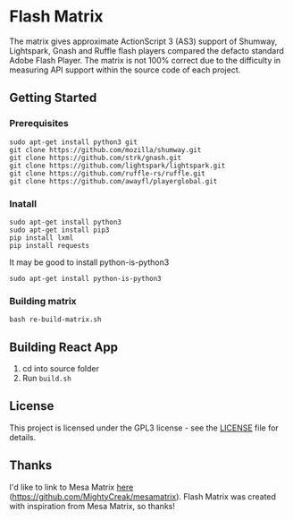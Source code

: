 
# Flash Matrix
The matrix gives approximate ActionScript 3 (AS3) support of Shumway, Lightspark, Gnash and Ruffle flash players compared the defacto standard Adobe Flash Player. The matrix is not 100% correct due to the difficulty in measuring API support within the source code of each project.

## Getting Started

### Prerequisites

```
sudo apt-get install python3 git
git clone https://github.com/mozilla/shumway.git
git clone https://github.com/strk/gnash.git
git clone https://github.com/lightspark/lightspark.git
git clone https://github.com/ruffle-rs/ruffle.git
git clone https://github.com/awayfl/playerglobal.git
```

### Inatall
```
sudo apt-get install python3
sudo apt-get install pip3
pip install lxml
pip install requests
```

It may be good to install python-is-python3
```
sudo apt-get install python-is-python3
```

### Building matrix
```
bash re-build-matrix.sh
```

## Building React App

 1. cd into source folder
 2. Run ```build.sh```

## License

This project is licensed under the GPL3 license - see the [LICENSE](LICENSE) file for details.

## Thanks
I'd like to link to Mesa Matrix [here](https://github.com/MightyCreak/mesamatrix) (https://github.com/MightyCreak/mesamatrix). Flash Matrix was created with inspiration from Mesa Matrix, so thanks!
